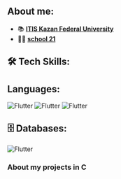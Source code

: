## About me:

- 📚 **<a href='https://kpfu.ru/itis' target="_blank">ITIS Kazan Federal University </a>**
- 👨‍🎓 **<a href="https://21-school.ru/">school 21</a>**

## 🛠 Tech Skills:
## Languages:
![Flutter](https://img.shields.io/badge/Java-8A2BE2)
![Flutter](https://img.shields.io/badge/C-C71585)
![Flutter](https://img.shields.io/badge/C++-00ffff.svg?style=for-the-badge&logo=c%2B%2B&logoColor=white)
## 🗄️ Databases:
![Flutter](https://img.shields.io/badge/Postgres-%23316192.svg?style=for-the-badge&logo=postgresql&logoColor=white)

### About my projects in C
